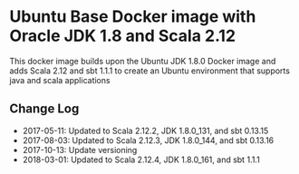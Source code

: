 # Ubuntu Base Docker image with Oracle JDK 1.8 and Scala 2.12

This docker image builds upon the Ubuntu JDK 1.8.0 Docker image and adds Scala 2.12 and sbt 1.1.1 to create an Ubuntu environment that supports java and scala applications

## Change Log

- 2017-05-11: Updated to Scala 2.12.2, JDK 1.8.0_131, and sbt 0.13.15
- 2017-08-03: Updated to Scala 2.12.3, JDK 1.8.0_144, and sbt 0.13.16
- 2017-10-13: Update versioning
- 2018-03-01: Updated to Scala 2.12.4, JDK 1.8.0_161, and sbt 1.1.1
